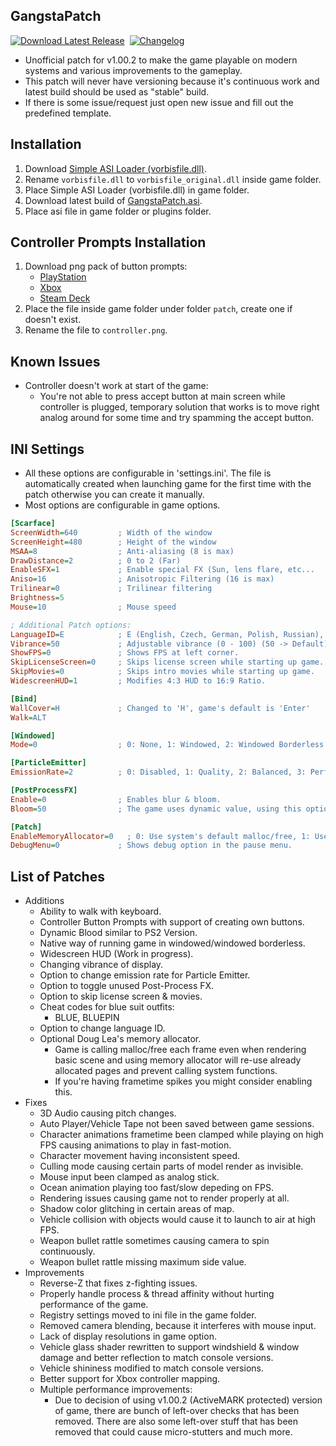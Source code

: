 ## GangstaPatch
[![Download Latest Release](https://img.shields.io/github/v/release/GangstaTeam/GangstaPatch?display_name=release&label=Download%20latest%20release&color=21abc7)](https://github.com/GangstaTeam/GangstaPatch/releases/latest/download/GangstaPatch.asi)&nbsp;
[![Changelog](https://img.shields.io/badge/Changelog-ED1459)](CHANGELOG.md)&nbsp;

- Unofficial patch for v1.00.2 to make the game playable on modern systems and various improvements to the gameplay.
- This patch will never have versioning because it's continuous work and latest build should be used as "stable" build.
- If there is some issue/request just open new issue and fill out the predefined template.

## Installation
1. Download [Simple ASI Loader (vorbisfile.dll)](https://github.com/sneakyevil/SimpleASILoader/releases/download/vorbisfile/vorbisfile.dll).
2. Rename `vorbisfile.dll` to `vorbisfile_original.dll` inside game folder.
3. Place Simple ASI Loader (vorbisfile.dll) in game folder.
4. Download latest build of [GangstaPatch.asi](https://github.com/GangstaTeam/GangstaPatch/releases/latest/download/GangstaPatch.asi).
5. Place asi file in game folder or plugins folder.

## Controller Prompts Installation
1. Download png pack of button prompts: 
    - [PlayStation](Files/controller_playstation.png)
    - [Xbox](Files/controller_xbox.png)
    - [Steam Deck](Files/controller_steamdeck.png)
2. Place the file inside game folder under folder `patch`, create one if doesn't exist.
3. Rename the file to `controller.png`.

## Known Issues
- Controller doesn't work at start of the game:
    - You're not able to press accept button at main screen while controller is plugged, temporary solution that works is to move right analog around for some time and try spamming the accept button.

## INI Settings
- All these options are configurable in 'settings.ini'. The file is automatically created when launching game for the first time with the patch otherwise you can create it manually.
- Most options are configurable in game options.
```ini
[Scarface]
ScreenWidth=640         ; Width of the window
ScreenHeight=480        ; Height of the window
MSAA=8                  ; Anti-aliasing (8 is max)
DrawDistance=2          ; 0 to 2 (Far)
EnableSFX=1             ; Enable special FX (Sun, lens flare, etc...
Aniso=16                ; Anisotropic Filtering (16 is max)
Trilinear=0             ; Trilinear filtering
Brightness=5
Mouse=10                ; Mouse speed

; Additional Patch options:
LanguageID=E            ; E (English, Czech, German, Polish, Russian), F (France), I (Italian), S (Spanish) -> Requires specific game files for functionality
Vibrance=50             ; Adjustable vibrance (0 - 100) (50 -> Default)
ShowFPS=0	            ; Shows FPS at left corner.
SkipLicenseScreen=0	    ; Skips license screen while starting up game.
SkipMovies=0	        ; Skips intro movies while starting up game.
WidescreenHUD=1         ; Modifies 4:3 HUD to 16:9 Ratio.

[Bind]
WallCover=H             ; Changed to 'H', game's default is 'Enter'
Walk=ALT

[Windowed]
Mode=0	                ; 0: None, 1: Windowed, 2: Windowed Borderless

[ParticleEmitter]
EmissionRate=2          ; 0: Disabled, 1: Quality, 2: Balanced, 3: Performance, 4: Potato

[PostProcessFX]
Enable=0                ; Enables blur & bloom.
Bloom=50                ; The game uses dynamic value, using this option will force the value to be always same

[Patch]
EnableMemoryAllocator=0   ; 0: Use system's default malloc/free, 1: Use Doug Lea Memory Allocator
DebugMenu=0             ; Shows debug option in the pause menu.
```

## List of Patches
- Additions
    - Ability to walk with keyboard.
    - Controller Button Prompts with support of creating own buttons.
    - Dynamic Blood similar to PS2 Version.
    - Native way of running game in windowed/windowed borderless.
    - Widescreen HUD (Work in progress).
    - Changing vibrance of display.
    - Option to change emission rate for Particle Emitter.
    - Option to toggle unused Post-Process FX.
    - Option to skip license screen & movies.
    - Cheat codes for blue suit outfits:
        - BLUE, BLUEPIN
    - Option to change language ID.
    - Optional Doug Lea's memory allocator.
        - Game is calling malloc/free each frame even when rendering basic scene and using memory allocator will re-use already allocated pages and prevent calling system functions.
        - If you're having frametime spikes you might consider enabling this.
- Fixes
    - 3D Audio causing pitch changes.
    - Auto Player/Vehicle Tape not been saved between game sessions.
    - Character animations frametime been clamped while playing on high FPS causing animations to play in fast-motion.
    - Character movement having inconsistent speed.
    - Culling mode causing certain parts of model render as invisible.
    - Mouse input been clamped as analog stick.
    - Ocean animation playing too fast/slow depeding on FPS.
    - Rendering issues causing game not to render properly at all.
    - Shadow color glitching in certain areas of map.
    - Vehicle collision with objects would cause it to launch to air at high FPS.
    - Weapon bullet rattle sometimes causing camera to spin continuously.
    - Weapon bullet rattle missing maximum side value.
- Improvements
    - Reverse-Z that fixes z-fighting issues.
    - Properly handle process & thread affinity without hurting performance of the game.
    - Registry settings moved to ini file in the game folder.
    - Removed camera blending, because it interferes with mouse input.
    - Lack of display resolutions in game option.
    - Vehicle glass shader rewritten to support windshield & window damage and better reflection to match console versions.
    - Vehicle shininess modified to match console versions.
    - Better support for Xbox controller mapping.
    - Multiple performance improvements:
        - Due to decision of using v1.00.2 (ActiveMARK protected) version of game, there are bunch of left-over checks that has been removed. There are also some left-over stuff that has been removed that could cause micro-stutters and much more.